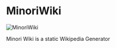 # MinoriWiki

![MinoriWiki](https://raw.githubusercontent.com/phoenixlzx/MinoriWiki/c1be1e77d6f48607fd60be4727b96a18ca7d648a/misc/minori-note.jpg)

Minori Wiki is a static Wikipedia Generator
